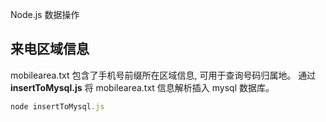 Node.js 数据操作

## 来电区域信息

mobilearea.txt 包含了手机号前缀所在区域信息, 可用于查询号码归属地。 通过 **insertToMysql.js** 将 mobilearea.txt  信息解析插入 mysql 数据库。

``` javascript
node insertToMysql.js
```
